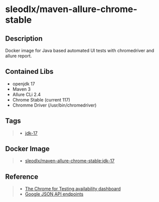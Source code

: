 # sleodlx/maven-allure-chrome-stable
## Description
Docker image for Java based automated UI tests with chromedriver and allure report.

## Contained Libs
* openjdk 17
* Maven 3
* Allure CLi 2.4
* Chrome Stable (current 117)
* Chromme Driver (/usr/bin/chromedriver)

## Tags
> * [jdk-17](https://github.com/sleod/docker-maven-allure-chrome-stable/blob/main/jdk-17/Dockerfile)

## Docker Image
> * [sleodlx/maven-allure-chrome-stable:jdk-17](https://hub.docker.com/r/sleodlx/maven-allure-chrome-stable)

## Reference
> * [The Chrome for Testing availability dashboard](https://googlechromelabs.github.io/chrome-for-testing/)
> * [Google JSON API endpoints](https://github.com/GoogleChromeLabs/chrome-for-testing#json-api-endpoints)
